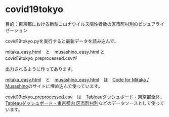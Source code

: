 # covid19tokyo
目的：東京都における新型コロナウイルス陽性者数の区市町村別のビジュアライゼーション

covid19tokyo.pyを実行すると最新データを読み込んで、

mitaka_easy.html　と　musashino_easy.html と covid19tokyo_preprocessed.csvが

出力されるように作ってあります。

[mitaka_easy.html](https://nobukuni-hyakutake.github.io/covid19tokyo/mitaka_easy.html)　と　[musashino_easy.html](https://nobukuni-hyakutake.github.io/covid19tokyo/musashino_easy.html)　は　[Code for Mitaka / Musashino](https://code4mm.org/covid19-data-visuali/3/)のサイトに埋め込んで使っています。

[covid19tokyo_preprocessed.csv](https://nobukuni-hyakutake.github.io/covid19tokyo/covid19tokyo_preprocessed.csv)　は　[Tableauダッシュボード・東京都全体](https://public.tableau.com/app/profile/hyakutake/viz/32100/DB)、[Tableauダッシュボード・東京都内 区市町村別](https://public.tableau.com/app/profile/hyakutake/viz/35278/sheet12)などのデータソースとして使っています。

